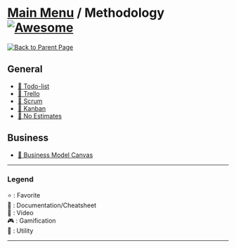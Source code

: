 # [Main Menu](README.md) / Methodology [![Awesome](https://awesome.re/badge-flat.svg)](https://awesome.re)

[![Back to Parent Page](https://img.shields.io/badge/-Back_to_Parent_Page-blue?style=for-the-badge)](README.md)

## General
- [:book: Todo-list](https://fr.wikipedia.org/wiki/Todo_list)
- [:wrench: Trello](https://trello.com/)
- [:book: Scrum](https://en.wikipedia.org/wiki/Scrum_(software_development))
- [:book: Kanban](https://en.wikipedia.org/wiki/Kanban)
- [:book: No Estimates](https://blog.cellenza.com/software-craftsmanship/estimer-sans-estimer/)

## Business
- [:book: Business Model Canvas](https://en.wikipedia.org/wiki/Business_Model_Canvas)

---

### Legend
:star: : Favorite\
:book: : Documentation/Cheatsheet\
:movie_camera: : Video\
:video_game: : Gamification\
:wrench: : Utility

---
